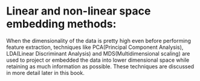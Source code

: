 # Linear and non-linear space embedding methods:

When the dimensionality of the data is pretty high even before performing feature extraction, techniques like PCA\(Principal Component Analysis\), LDA\(Linear Discriminant Analysis\) and MDS\(Multidimensional scaling\) are used to project or embedded the data into lower dimensional space while retaining as much information as possible. These techniques are discussed in more detail later in this book.

‌  


